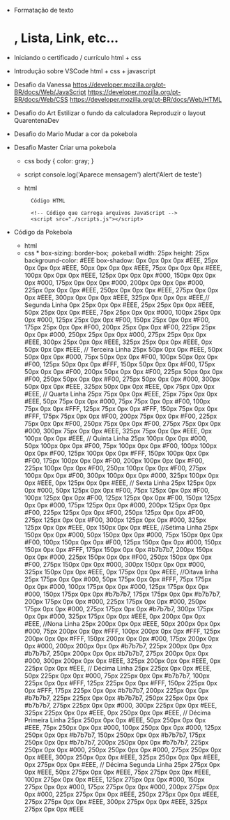 - Formatação de texto
	<h1>, Lista, Link, etc...
- Iniciando o certificado / currículo
	html + css
- Introdução sobre VSCode
	html + css + javascript
- Desafio da Vanessa
	https://developer.mozilla.org/pt-BR/docs/Web/JavaScript
	https://developer.mozilla.org/pt-BR/docs/Web/CSS
	https://developer.mozilla.org/pt-BR/docs/Web/HTML
- Desafio do Art
	Estilizar o fundo da calculadora
	Reproduzir o layout QuarentenaDev
- Desafio do Mario
	Mudar a cor da pokebola
- Desafio Master
	Criar uma pokebola
	- css
		body {
			color: gray;
		}
	- script
		console.log('Aparece mensagem')
		alert('Alert de teste')
	- html
		<!DOCTYPE html>
		<html lang="en">
		<head>
		    <meta charset="UTF-8">
		    <meta name="viewport" content="width=device-width, initial-scale=1.0">
		    <title>Document</title>
		    <!-- Código que carrega arquivos CSS -->
		    <link rel="stylesheet" href="./estilos.css">
		</head>
		<body>

		    Código HTML
		    
		    <!-- Código que carrega arquivos JavaScript -->
		    <script src="./scripts.js"></script>
		</body>
		</html>


- Código da Pokebola
	- html
		<div class="pokeball"></div>
	- css
		*
			box-sizing: border-box;
		.pokeball
			width: 25px
			height: 25px
			background-color: #EEE
			box-shadow:
			0px 0px 0px 0px #EEE,
			25px 0px 0px 0px #EEE,
			50px 0px 0px 0px #EEE,
			75px 0px 0px 0px #EEE,
			100px 0px 0px 0px #EEE,
			125px 0px 0px 0px #000,
			150px 0px 0px 0px #000,
			175px 0px 0px 0px #000,
			200px 0px 0px 0px #000,
			225px 0px 0px 0px #EEE,
			250px 0px 0px 0px #EEE,
			275px 0px 0px 0px #EEE,
			300px 0px 0px 0px #EEE,
			325px 0px 0px 0px #EEE,// Segunda Linha
			0px 25px 0px 0px #EEE,
			25px 25px 0px 0px #EEE,
			50px 25px 0px 0px #EEE,
			75px 25px 0px 0px #000,
			100px 25px 0px 0px #000,
			125px 25px 0px 0px #F00,
			150px 25px 0px 0px #F00,
			175px 25px 0px 0px #F00,
			200px 25px 0px 0px #F00,
			225px 25px 0px 0px #000,
			250px 25px 0px 0px #000,
			275px 25px 0px 0px #EEE,
			300px 25px 0px 0px #EEE,
			325px 25px 0px 0px #EEE,
			0px 50px 0px 0px #EEE, // Terceira Linha
			25px 50px 0px 0px #EEE,
			50px 50px 0px 0px #000,
			75px 50px 0px 0px #F00,
			100px 50px 0px 0px #F00,
			125px 50px 0px 0px #FFF,
			150px 50px 0px 0px #F00,
			175px 50px 0px 0px #F00,
			200px 50px 0px 0px #F00,
			225px 50px 0px 0px #F00,
			250px 50px 0px 0px #F00,
			275px 50px 0px 0px #000,
			300px 50px 0px 0px #EEE,
			325px 50px 0px 0px #EEE,
			0px 75px 0px 0px #EEE, // Quarta Linha
			25px 75px 0px 0px #EEE,
			25px 75px 0px 0px #EEE,
			50px 75px 0px 0px #000,
			75px 75px 0px 0px #F00,
			100px 75px 0px 0px #FFF,
			125px 75px 0px 0px #FFF,
			150px 75px 0px 0px #FFF,
			175px 75px 0px 0px #F00,
			200px 75px 0px 0px #F00,
			225px 75px 0px 0px #F00,
			250px 75px 0px 0px #F00,
			275px 75px 0px 0px #000,
			300px 75px 0px 0px #EEE,
			325px 75px 0px 0px #EEE,
			0px 100px 0px 0px #EEE, // Quinta Linha
			25px 100px 0px 0px #000,
			50px 100px 0px 0px #F00,
			75px 100px 0px 0px #F00,
			100px 100px 0px 0px #F00,
			125px 100px 0px 0px #FFF,
			150px 100px 0px 0px #F00,
			175px 100px 0px 0px #F00,
			200px 100px 0px 0px #F00,
			225px 100px 0px 0px #F00,
			250px 100px 0px 0px #F00,
			275px 100px 0px 0px #F00,
			300px 100px 0px 0px #000,
			325px 100px 0px 0px #EEE,
			0px 125px 0px 0px #EEE, // Sexta Linha
			25px 125px 0px 0px #000,
			50px 125px 0px 0px #F00,
			75px 125px 0px 0px #F00,
			100px 125px 0px 0px #F00,
			125px 125px 0px 0px #F00,
			150px 125px 0px 0px #000,
			175px 125px 0px 0px #000,
			200px 125px 0px 0px #F00,
			225px 125px 0px 0px #F00,
			250px 125px 0px 0px #F00,
			275px 125px 0px 0px #F00,
			300px 125px 0px 0px #000,
			325px 125px 0px 0px #EEE,
			0px 150px 0px 0px #EEE, //Sétima Linha
			25px 150px 0px 0px #000,
			50px 150px 0px 0px #000,
			75px 150px 0px 0px #F00,
			100px 150px 0px 0px #F00,
			125px 150px 0px 0px #000,
			150px 150px 0px 0px #FFF,
			175px 150px 0px 0px #b7b7b7,
			200px 150px 0px 0px #000,
			225px 150px 0px 0px #F00,
			250px 150px 0px 0px #F00,
			275px 150px 0px 0px #000,
			300px 150px 0px 0px #000,
			325px 150px 0px 0px #EEE,
			0px 175px 0px 0px #EEE, //Oitava linha
			25px 175px 0px 0px #000,
			50px 175px 0px 0px #FFF,
			75px 175px 0px 0px #000,
			100px 175px 0px 0px #000,
			125px 175px 0px 0px #000,
			150px 175px 0px 0px #b7b7b7,
			175px 175px 0px 0px #b7b7b7,
			200px 175px 0px 0px #000,
			225px 175px 0px 0px #000,
			250px 175px 0px 0px #000,
			275px 175px 0px 0px #b7b7b7,
			300px 175px 0px 0px #000,
			325px 175px 0px 0px #EEE,
			0px 200px 0px 0px #EEE, //Nona Linha
			25px 200px 0px 0px #EEE,
			50px 200px 0px 0px #000,
			75px 200px 0px 0px #FFF,
			100px 200px 0px 0px #FFF,
			125px 200px 0px 0px #FFF,
			150px 200px 0px 0px #000,
			175px 200px 0px 0px #000,
			200px 200px 0px 0px #b7b7b7,
			225px 200px 0px 0px #b7b7b7,
			250px 200px 0px 0px #b7b7b7,
			275px 200px 0px 0px #000,
			300px 200px 0px 0px #EEE,
			325px 200px 0px 0px #EEE,
			0px 225px 0px 0px #EEE, // Décima Linha
			25px 225px 0px 0px #EEE,
			50px 225px 0px 0px #000,
			75px 225px 0px 0px #b7b7b7,
			100px 225px 0px 0px #FFF,
			125px 225px 0px 0px #FFF,
			150px 225px 0px 0px #FFF,
			175px 225px 0px 0px #b7b7b7,
			200px 225px 0px 0px #b7b7b7,
			225px 225px 0px 0px #b7b7b7,
			250px 225px 0px 0px #b7b7b7,
			275px 225px 0px 0px #000,
			300px 225px 0px 0px #EEE,
			325px 225px 0px 0px #EEE,
			0px 250px 0px 0px #EEE, // Décima Primeira Linha
			25px 250px 0px 0px #EEE,
			50px 250px 0px 0px #EEE,
			75px 250px 0px 0px #000,
			100px 250px 0px 0px #000,
			125px 250px 0px 0px #b7b7b7,
			150px 250px 0px 0px #b7b7b7,
			175px 250px 0px 0px #b7b7b7,
			200px 250px 0px 0px #b7b7b7,
			225px 250px 0px 0px #000,
			250px 250px 0px 0px #000,
			275px 250px 0px 0px #EEE,
			300px 250px 0px 0px #EEE,
			325px 250px 0px 0px #EEE,
			0px 275px 0px 0px #EEE, // Décima Segunda Linha
			25px 275px 0px 0px #EEE,
			50px 275px 0px 0px #EEE,
			75px 275px 0px 0px #EEE,
			100px 275px 0px 0px #EEE,
			125px 275px 0px 0px #000,
			150px 275px 0px 0px #000,
			175px 275px 0px 0px #000,
			200px 275px 0px 0px #000,
			225px 275px 0px 0px #EEE,
			250px 275px 0px 0px #EEE,
			275px 275px 0px 0px #EEE,
			300px 275px 0px 0px #EEE,
			325px 275px 0px 0px #EEE

